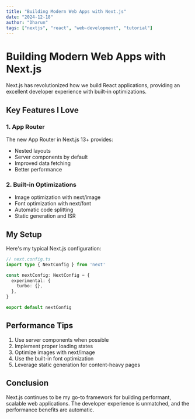 ```yaml
---
title: "Building Modern Web Apps with Next.js"
date: "2024-12-18"
author: "Dharun"
tags: ["nextjs", "react", "web-development", "tutorial"]
---
```


# Building Modern Web Apps with Next.js

Next.js has revolutionized how we build React applications, providing an excellent developer experience with built-in optimizations.

## Key Features I Love

### 1. App Router
The new App Router in Next.js 13+ provides:
- Nested layouts
- Server components by default
- Improved data fetching
- Better performance

### 2. Built-in Optimizations
- Image optimization with next/image
- Font optimization with next/font
- Automatic code splitting
- Static generation and ISR

## My Setup

Here's my typical Next.js configuration:

```typescript
// next.config.ts
import type { NextConfig } from 'next'

const nextConfig: NextConfig = {
  experimental: {
    turbo: {},
  },
}

export default nextConfig
```

## Performance Tips

1. Use server components when possible
2. Implement proper loading states
3. Optimize images with next/image
4. Use the built-in font optimization
5. Leverage static generation for content-heavy pages

## Conclusion

Next.js continues to be my go-to framework for building performant, scalable web applications. The developer experience is unmatched, and the performance benefits are automatic.
